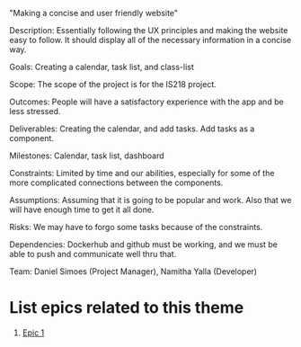 "Making a concise and user friendly website"

Description: Essentially following the UX principles and making the website easy to follow.
It should display all of the necessary information in a concise way.

Goals: Creating a calendar, task list, and class-list

Scope: The scope of the project is for the IS218 project.

Outcomes: People will have a satisfactory experience with the app and be less stressed.

Deliverables: Creating the calendar, and add tasks. Add tasks as a component.

Milestones: Calendar, task list, dashboard

Constraints: Limited by time and our abilities, especially for some of the more
complicated connections between the components.

Assumptions: Assuming that it is going to be popular and work. Also that we will have
enough time to get it all done.

Risks: We may have to forgo some tasks because of the constraints.

Dependencies: Dockerhub and github must be working, and we must be able to push and 
communicate well thru that.

Team: Daniel Simoes (Project Manager), Namitha Yalla (Developer)

# List epics related to this theme
1. [Epic 1](documentation/templates/theme/initiatives/epics/epic_template.md)